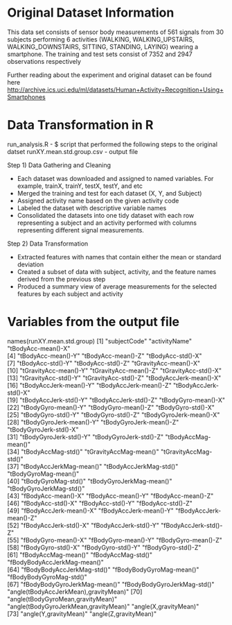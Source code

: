 Original Dataset Information
====================================================
This data set consists of sensor body measurements of 561 signals from 30 subjects performing 6 activities (WALKING, WALKING_UPSTAIRS, WALKING_DOWNSTAIRS, SITTING, STANDING, LAYING) wearing a smartphone.
The training and test sets consist of 7352 and 2947 observations respectively

Further reading about the experiment and original dataset can be found here
http://archive.ics.uci.edu/ml/datasets/Human+Activity+Recognition+Using+Smartphones

Data Transformation in R
===================================================
run_analysis.R - $ script that performed the following steps to the original datset
runXY.mean.std.group.csv - output file

Step 1) Data Gathering and Cleaning
- Each dataset was downloaded and assigned to named variables. For example, trainX, trainY, testX, testY, and etc
- Merged the training and test for each dataset (X, Y, and Subject)
- Assigned activity name based on the given activity code 
- Labeled the dataset with descriptive variable names 
- Consolidated the datasets into one tidy dataset with each row representing a subject and an activity performed with 
  columns representing different signal measurements.
  
Step 2) Data Transformation
- Extracted features with names that contain either the mean or standard deviation 
- Created a subset of data with subject, activity, and the feature names derived from the previous step
- Produced a summary view of average measurements for the selected features by each subject and activity 

Variables from the output file
===================================================
names(runXY.mean.std.group)
 [1] "subjectCode"                          "activityName"                         "tBodyAcc-mean()-X"                   
 [4] "tBodyAcc-mean()-Y"                    "tBodyAcc-mean()-Z"                    "tBodyAcc-std()-X"                    
 [7] "tBodyAcc-std()-Y"                     "tBodyAcc-std()-Z"                     "tGravityAcc-mean()-X"                
[10] "tGravityAcc-mean()-Y"                 "tGravityAcc-mean()-Z"                 "tGravityAcc-std()-X"                 
[13] "tGravityAcc-std()-Y"                  "tGravityAcc-std()-Z"                  "tBodyAccJerk-mean()-X"               
[16] "tBodyAccJerk-mean()-Y"                "tBodyAccJerk-mean()-Z"                "tBodyAccJerk-std()-X"                
[19] "tBodyAccJerk-std()-Y"                 "tBodyAccJerk-std()-Z"                 "tBodyGyro-mean()-X"                  
[22] "tBodyGyro-mean()-Y"                   "tBodyGyro-mean()-Z"                   "tBodyGyro-std()-X"                   
[25] "tBodyGyro-std()-Y"                    "tBodyGyro-std()-Z"                    "tBodyGyroJerk-mean()-X"              
[28] "tBodyGyroJerk-mean()-Y"               "tBodyGyroJerk-mean()-Z"               "tBodyGyroJerk-std()-X"               
[31] "tBodyGyroJerk-std()-Y"                "tBodyGyroJerk-std()-Z"                "tBodyAccMag-mean()"                  
[34] "tBodyAccMag-std()"                    "tGravityAccMag-mean()"                "tGravityAccMag-std()"                
[37] "tBodyAccJerkMag-mean()"               "tBodyAccJerkMag-std()"                "tBodyGyroMag-mean()"                 
[40] "tBodyGyroMag-std()"                   "tBodyGyroJerkMag-mean()"              "tBodyGyroJerkMag-std()"              
[43] "fBodyAcc-mean()-X"                    "fBodyAcc-mean()-Y"                    "fBodyAcc-mean()-Z"                   
[46] "fBodyAcc-std()-X"                     "fBodyAcc-std()-Y"                     "fBodyAcc-std()-Z"                    
[49] "fBodyAccJerk-mean()-X"                "fBodyAccJerk-mean()-Y"                "fBodyAccJerk-mean()-Z"               
[52] "fBodyAccJerk-std()-X"                 "fBodyAccJerk-std()-Y"                 "fBodyAccJerk-std()-Z"                
[55] "fBodyGyro-mean()-X"                   "fBodyGyro-mean()-Y"                   "fBodyGyro-mean()-Z"                  
[58] "fBodyGyro-std()-X"                    "fBodyGyro-std()-Y"                    "fBodyGyro-std()-Z"                   
[61] "fBodyAccMag-mean()"                   "fBodyAccMag-std()"                    "fBodyBodyAccJerkMag-mean()"          
[64] "fBodyBodyAccJerkMag-std()"            "fBodyBodyGyroMag-mean()"              "fBodyBodyGyroMag-std()"              
[67] "fBodyBodyGyroJerkMag-mean()"          "fBodyBodyGyroJerkMag-std()"           "angle(tBodyAccJerkMean),gravityMean)"
[70] "angle(tBodyGyroMean,gravityMean)"     "angle(tBodyGyroJerkMean,gravityMean)" "angle(X,gravityMean)"                
[73] "angle(Y,gravityMean)"                 "angle(Z,gravityMean)"                
